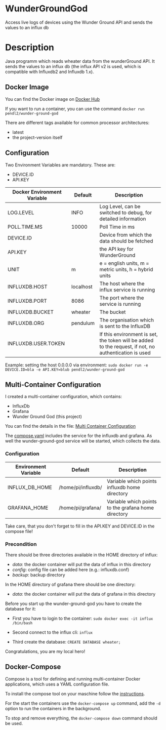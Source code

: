 # WunderGroundGod
Access live logs of devices using the Wunder Ground API and sends the values to an influx db

# Description

Java programm which reads wheater data from the wunderGround API. It sends the values to an influx db (the influx API v2 is used, which is compatible with Influxdb2 and Influxdb 1.x).

## Docker Image

You can find the Docker image on [Docker Hub](https://hub.docker.com/repository/docker/pendl2/wunder-ground-god)

If you want to run a container, you can use the command `docker run pendl2/wunder-ground-god`

There are different tags available for common processor architectures:
* latest
* the project-version itself

## Configuration

Two Environment Variables are mandatory. These are:
* DEVICE.ID
* API.KEY

Docker Environment Variable | Default | Description
------------ | ------------- | -------------
LOG.LEVEL | INFO | Log Level, can be switched to debug, for detailed information
POLL.TIME.MS | 10000 | Poll Time in ms
DEVICE.ID |  | Device from which the data should be fetched
API.KEY |  | the API key for WunderGround
UNIT | m |  e = english units, m = metric units, h = hybrid units
INFLUXDB.HOST | localhost | The host where the influx service is running
INFLUXDB.PORT | 8086 | The port where the service is running
INFLUXDB.BUCKET | wheater  | The bucket
INFLUXDB.ORG | pendulum | The organisation which is sent to the InfluxDB
INFLUXDB.USER.TOKEN | | If this environment is set, the token will be added to the request, if not, no authentication is used

Example:
setting the host 0.0.0.0 via environment: `sudo docker run -e DEVICE.ID=bla -e API.KEY=blub pendl2/wunder-ground-god`

## Multi-Container Configuration

I created a multi-container configuration, which contains:
* InfluxDb
* Grafana
* Wunder Ground God (this project)

You can find the details in the file: [Multi Container Configuration](compose.yaml)


The [compose.yaml](compose.yaml) includes the service for the influxdb and grafana. As well the wunder-ground-god service will be started, which collects the data.

### Configuration

Environment Variable | Default | Description
------------ | ------------- | -------------
INFLUX_DB_HOME | /home/pi/influxdb/ | Variable which points influxdb home directory
GRAFANA_HOME | /home/pi/grafana/ | Variable which points to the grafana home directory

Take care, that you don't forget to fill in the API.KEY and DEVICE.ID in the compose file!

### Precondition

There should be three directories available in the HOME directory of influx:
* *data*: the docker container will put the data of influx in this directory
* *config*: config file can be added here (e.g.: influxdb.conf)
* *backup*: backup directory

In the HOME directory of grafana there should be one directory:
* *data*: the docker container will put the data of grafana in this directory

Before you start up the wunder-ground-god you have to create the database for it:
* First you have to login to the container:
`sudo docker exec -it influx /bin/bash`

* Second connect to the influx cli:
`influx`

* Third create the database:
`CREATE DATABASE wheater;`

Congratulations, you are my local hero!

## Docker-Compose

Compose is a tool for defining and running multi-container Docker applications, which uses a YAML configuration file.

To install the compose tool on your maschine follow the [instructions](https://docs.docker.com/compose/install/).

For the start the containers use the `docker-compose up` command, add the `-d` option to run the containers in the background.

To stop and remove everything, the `docker-compose down` command should be used.
